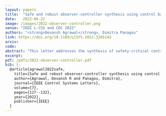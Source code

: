 ```yaml
---
layout: papers
title:  "Safe and robust observer-controller synthesis using control barrier functions"
date:   2022-06-22
image: /images/2022-observer-controller.png
venue: "IEEE L-CSS and CDC 2022"
authors: "<strong>Devansh Agrawal</strong>, Dimitra Panagou"
link: https://doi.org/10.1109/LCSYS.2022.3185142
arxiv:
code:
abstract: "This letter addresses the synthesis of safety-critical controllers using estimate feedback. We propose an observer-controller interconnection to ensure that the nonlinear system remains safe despite bounded disturbances on the system dynamics and measurements that correspond to partial state information. The co-design of observers and controllers is critical, since even in undisturbed cases, observers and controllers designed independently may not render the system safe. We propose two approaches to synthesize observer-controller interconnections. The first approach utilizes Input-to-State Stable observers, and the second uses Bounded Error observers. Using these stability and boundedness properties of the observation error, we construct novel Control Barrier Functions that impose inequality constraints on the control inputs which, when satisfied, certifies safety. We propose quadratic program-based controllers to satisfy these constraints, and prove Lipschitz continuity of the derived controllers. Simulations and experiments on a quadrotor demonstrate the efficacy of the proposed methods."
excerpt:
pdf: /pdfs/2022-observer-controller.pdf
bib: |-
  @article{agrawal2022safe,
    title={Safe and robust observer-controller synthesis using control barrier functions},
    author={Agrawal, Devansh R and Panagou, Dimitra},
    journal={IEEE Control Systems Letters},
    volume={7},
    pages={127--132},
    year={2022},
    publisher={IEEE}
  }
---
```

